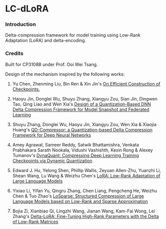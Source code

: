 # LC-dLoRA

### Introduction

Delta-compression framework for model training using Low-Rank Adaptation (LoRA) and delta-encoding.

### Credits

Built for CP3108B under Prof. Ooi Wei Tsang.

Design of the mechanism inspired by the following works:

1. Yu Chen, Zhenming Liu, Bin Ren & Xin Jin's [On Efficient Construction of Checkpoints.](https://arxiv.org/abs/2009.13003)

2. Haoyu Jin, Donglei Wu, Shuyu Zhang, Xiangyu Zou, Sian Jin, Dingwen Tao, Qing Liao and Wen Xia's [Design of a Quantization-Based DNN Delta Compression Framework for Model Snapshot and Federated Learning](https://ieeexplore.ieee.org/document/10018182)

3. Shuyu Zhang, Donglei Wu, Haoyu Jin, Xiangyu Zou, Wen Xia & Xiaojia Huang's [QD-Compressor: a Quantization-based Delta Compression Framework for Deep Neural Networks](https://ieeexplore.ieee.org/document/9643728)

4. Amey Agrawal, Sameer Reddy, Satwik Bhattamishra, Venkata Prabhakara Sarath Nookala, Vidushi Vashishth, Kexin Rong & Alexey Tumanov's [DynaQuant: Compressing Deep Learning Training Checkpoints via Dynamic Quantization](https://arxiv.org/abs/2306.11800)

5. Edward J. Hu, Yelong Shen, Phillip Wallis, Zeyuan Allen-Zhu, Yuanzhi Li, Shean Wang, Lu Wang & Weizhu Chen's [LoRA: Low-Rank Adaptation of Large Language Models](https://arxiv.org/abs/2106.09685)

6. Yixiao Li, Yifan Yu, Qingru Zhang, Chen Liang, Pengcheng He, Weizhu Chen & Tuo Zhao's [LoSparse: Structured Compression of Large Language Models based on Low-Rank and Sparse Approximation](https://arxiv.org/abs/2306.11222)

7. Bojia Zi, Xianbiao Qi, Lingzhi Wang, Jianan Wang, Kam-Fai Wong, Lei Zhang's [Delta-LoRA: Fine-Tuning High-Rank Parameters with the Delta of Low-Rank Matrices](https://arxiv.org/abs/2309.02411)
